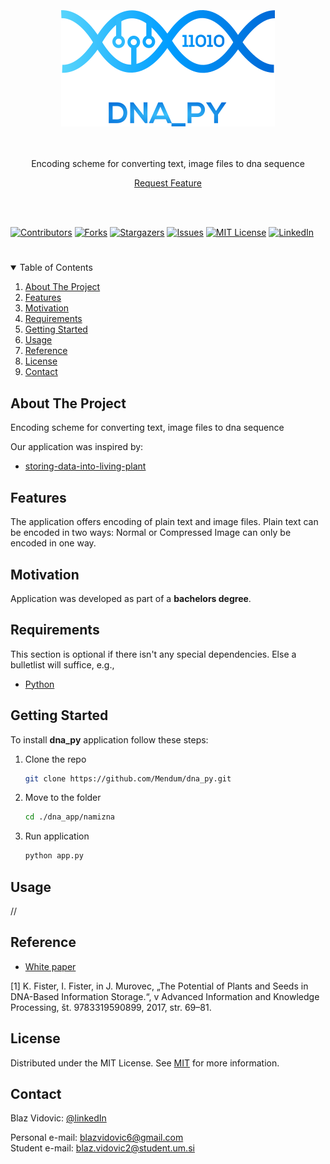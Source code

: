 <!--
*** Thanks to othneildrew (https://github.com/othneildrew)
*** for his Read.me template
*** othneildrew/Best-README-Template
*** Thanks again!
-->

<!-- PROJECT LOGO -->
<h3 align="center">
  <br>
  <a href="https://github.com/Mendum/dna_py">
    <img src="https://github.com/Mendum/dna_py/blob/version_beta/dna_app/namizna/image/logo.png" alt="Logo">
  </a>
  <br>
</h3>
<br>
<p align="center">
  <a>Encoding scheme for converting text, image files to dna sequence</a>
</p>
<p align="center">
  <a href="https://github.com/Mendum/dna_py/issues">Request Feature</a>
</p>
<br>
<br>

[![Contributors][contributors-shield]][contributors-url]
[![Forks][forks-shield]][forks-url]
[![Stargazers][stars-shield]][stars-url]
[![Issues][issues-shield]][issues-url]
[![MIT License][license-shield]][license-url]
[![LinkedIn][linkedin-shield]][linkedin-url]
<br>
<h1>    </h1>
<!-- TABLE OF CONTENTS -->
<details open="open">
  <summary>Table of Contents</summary>
  <ol>
    <li><a href="#about-the-project">About The Project</a></li>
    <li><a href="#features">Features</a></li>
    <li><a href="#motivation">Motivation</a></li>
    <li><a href="#requirements">Requirements</a></li>
    <li><a href="#getting-started">Getting Started</a></li>
    <li><a href="#usage">Usage</a></li>
    <li><a href="#referce">Reference</a></li>
    <li><a href="#license">License</a></li>
    <li><a href="#contact">Contact</a></li>
  </ol>
</details>


<!-- About The Project -->
## About The Project

Encoding scheme for converting text, image files to dna sequence

Our application was inspired by:
+ [storing-data-into-living-plant](http://www.storing-data-into-living-plant.net/)


<!-- Features -->
## Features

The application offers encoding of plain text and image files.
Plain text can be encoded in two ways: Normal or Compressed
Image can only be encoded in one way.


<!-- Motivation -->
## Motivation

Application was developed as part of a **bachelors degree**.


<!-- Requirements -->
## Requirements

This section is optional if there isn't any special dependencies. Else a bulletlist will suffice, e.g.,
+ [Python](https://www.python.org/)

## Getting Started

To install **dna_py** application follow these steps:

1. Clone the repo
   ```sh
   git clone https://github.com/Mendum/dna_py.git
   ```
2. Move to the folder
   ```sh
   cd ./dna_app/namizna
   ```
3. Run application
   ```python
   python app.py
   ```

<!-- Usage -->
## Usage

//


<!-- Reference -->
## Reference

+ [White paper](https://www.researchgate.net/publication/318715301_The_Potential_of_Plants_and_Seeds_in_DNA-Based_Information_Storage)

[1] K. Fister, I. Fister, in J. Murovec, „The Potential of Plants and Seeds in DNA-Based Information Storage.“, v Advanced Information and Knowledge Processing, št. 9783319590899, 2017, str. 69–81.


<!-- License -->
## License

Distributed under the MIT License. See [MIT](http://opensource.org/licenses/mit-license.php) for more information.


<!-- Contact -->
## Contact

Blaz Vidovic: [@linkedIn](https://www.linkedin.com/in/blaz-vidovic/)

Personal e-mail: blazvidovic6@gmail.com<br>Student e-mail: blaz.vidovic2@student.um.si


<!-- MARKDOWN LINKS & IMAGES -->
<!-- https://shields.io/ -->
<!-- https://www.markdownguide.org/basic-syntax/#reference-style-links -->

[contributors-shield]: https://img.shields.io/github/contributors/Mendum/dna_py.svg?style=for-the-badge
[contributors-url]: https://github.com/Mendum/dna_py/graphs/contributors
[forks-shield]: https://img.shields.io/github/forks/Mendum/dna_py.svg?style=for-the-badge
[forks-url]: https://github.comMendum/dna_py/network/members
[stars-shield]: https://img.shields.io/github/stars/Mendum/dna_py.svg?style=for-the-badge
[stars-url]: https://github.com/Mendum/dna_py/stargazers
[issues-shield]: https://img.shields.io/github/issues/Mendum/dna_py.svg?style=for-the-badge
[issues-url]: https://github.com/Mendum/dna_py/issues
[license-shield]: https://img.shields.io/github/license/Mendum/dna_py.svg?style=for-the-badge
[license-url]: https://github.com/Mendum/dna_py/blob/master/LICENSE.txt
[linkedin-shield]: https://img.shields.io/badge/-LinkedIn-black.svg?style=for-the-badge&logo=linkedin&colorB=555
[linkedin-url]: https://www.linkedin.com/in/blaz-vidovic/
